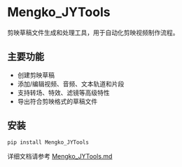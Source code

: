 # Mengko_JYTools

剪映草稿文件生成和处理工具，用于自动化剪映视频制作流程。

## 主要功能

- 创建剪映草稿
- 添加/编辑视频、音频、文本轨道和片段
- 支持转场、特效、滤镜等高级特性
- 导出符合剪映格式的草稿文件

## 安装

```bash
pip install Mengko_JYTools
```

详细文档请参考 [Mengko_JYTools.md](Mengko_JYTools.md) 